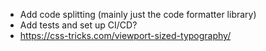 - Add code splitting (mainly just the code formatter library)
- Add tests and set up CI/CD?
- https://css-tricks.com/viewport-sized-typography/